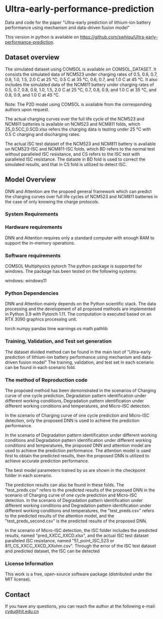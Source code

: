 # Ultra-early-performance-prediction
Data and code for the paper "Ultra-early prediction of lithium-ion battery performance using mechanism and data-driven fusion model"

This version in python is available on https://github.com/swhlqu/Ultra-early-performance-prediction. 

## Dataset overview

The simulated dataset using COMSOL is available on COMSOL_DATASET.
It consists the simulated data of NCM523 under charging rates of 0.5, 0.6, 0.7, 0.8, 1.0, 1.5, 2.0 C at 25 ℃, 0.5 C at 35 ℃, 0.6, 0.7, and 1.0 C at 45 ℃. It also includes the simulated data of the NCM811 battery under charging rates of 0.5, 0.7, 0.8, 0.9, 1.0, 1.5, 2.0 C at 25 ℃, 0.7, 0.8, 0.9, and 1.0 C at 35 ℃, and 0.8, 0.9, and 1.0 C at 45 ℃. 

Note: The P2D model using COMSOL is available from the corresponding authors upon request.

The actual charging curves over the full life cycle of the NCM523 and NCM811 batteries is available on NCM523 and NCM811 folds, which 25_0.5CC_0.5CD.xlsx refers the charging data is testing under 25 ℃ with 0.5 C charging and discharging rates.

The actual ISC test dataset of the NCM523 and NCM811 battery is available on NCM523-ISC and NCM811-ISC folds, which BD refers to the normal test without paralleled ISC resistance, and CS refers to the ISC test with paralleled ISC resistance. The dataste in BD fold is used to correct the simulated results, and that in CS fold is utilized to detect ISC.

## Model Overview
DNN and Attention are the propoed general framework which can predict the charging curves over full life cycles of NCM523 and NCM811 batteries in the case of only knowing the charge protocols.

### System Requirements
### Hardware requirements
DNN and Attention requires only a standard computer with enough RAM to support the in-memory operations.

### Software requirements
COMSOL Multiphysics
pytorch
The python package is supported for windows. The package has been tested on the following systems:

windows: windows11 

### Python Dependencies
DNN and Attention mainly depends on the Python scientific stack. The data processing and the development of all proposed methods are implemented in Python 3.9 with Pytorch 1.11. The computation is executed based on an RTX 3090 graphics processing unit.

torch
numpy
pandas
time
warnings
os
math
pathlib 

### Training, Validation, and Test set generation
The dataset divided method can be found in the main text of "Ultra-early prediction of lithium-ion battery performance using mechanism and data-driven fusion model" The training, validation, and test set in each scenario can be found in each scenario fold. 

### The method of Reproduction code

The proposed method has been demonstrated in the scenarios of Charging curve of one cycle prediction, Degradation pattern identification under different working conditions, Degradation pattern identification under different working conditions and temperatures, and Micro-ISC detection.

In the scenario of Charging curve of one cycle prediction and Micro-ISC detection, only the proposed DNN is used to achieve the prediction performance.

In the scenario of Degradation pattern identification under different working conditions and Degradation pattern identification under different working conditions and temperatures, the proposed DNN and attention model are used to achieve the prediction performance. The attention model is used first to obtain the predicted results, then the proposed DNN is utilized to achieve accurate prediction performance.

The best model parameters trained by us are shown in the checkpoint folder in each scenario.

The prediction results can also be found in these folds. The "test_preds.csv" refers to the predicted results of the proposed DNN in the scenario of Charging curve of one cycle prediction and Micro-ISC detection. In the scenario of Degradation pattern identification under different working conditions and Degradation pattern identification under different working conditions and temperatures, the "test_preds.csv" refers to the predicted results of the attention model, and the "test_preds_second.csv" is the predicted results of the proposed DNN.

In the scenario of Micro-ISC detection, the ISC folder includes the predicted results, named "pred_XXCC_XXCD.xlsx", and the actual ISC test dataset paralleled ISC resistance, named "51_point_ISC_523 or 811_CS_XXCC_XXCD_XXohm.csv". Through the error of the ISC test dataset and predicted dataset, the ISC can be detected

### License Information

This work is a free, open-source software package (distributed under the MIT license).

## Contact

If you have any questions, you can reach the author at the following e-mail: cydu@hit.edu.cn
